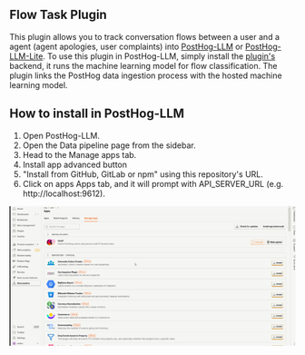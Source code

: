 ## Flow Task Plugin

This plugin allows you to track conversation flows between a user and a agent  (agent apologies, user complaints) into [PostHog-LLM](https://github.com/postlang/posthog-llm) or [PostHog-LLM-Lite](https://github.com/postlang/posthog-llm-lite). To use this plugin in PostHog-LLM, simply install the [plugin's](https://github.com/minuva/llm-flow-classification) backend, it runs the machine learning model for flow classification. The plugin links the PostHog data ingestion process with the hosted machine learning model.


## How to install in PostHog-LLM

1. Open PostHog-LLM.
2. Open the Data pipeline page from the sidebar.
3. Head to the Manage apps tab.
4. Install app advanced button
5. "Install from GitHub, GitLab or npm" using this repository's URL.
6. Click on apps Apps tab, and it will prompt with API_SERVER_URL (e.g. http://localhost:9612).

![Example](img/flow.gif)